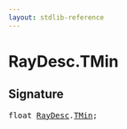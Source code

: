 ```yaml
---
layout: stdlib-reference
---
```


# RayDesc.TMin

## Signature
<pre>
<span class="code_keyword">float</span> <a href="/stdlib-reference/types/raydesc-03/index" class="code_type">RayDesc</a>.<a href="/stdlib-reference/types/raydesc-03/tmin-01" class="code_var">TMin</a>;
</pre>

